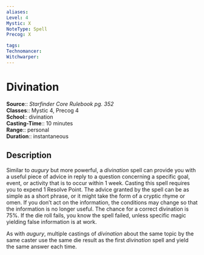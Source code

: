 ```yaml
---
aliases: 
Level: 4
Mystic: X
NoteType: Spell
Precog: X

tags: 
Technomancer: 
Witchwarper: 
---
```


# Divination

**Source**:: _Starfinder Core Rulebook pg. 352_  
**Classes**:: Mystic 4, Precog 4  
**School**:: divination  
**Casting-Time**:: 10 minutes  
**Range**:: personal  
**Duration**:: instantaneous  

## Description

Similar to _augury_ but more powerful, a _divination_ spell can provide you with a useful piece of advice in reply to a question concerning a specific goal, event, or activity that is to occur within 1 week. Casting this spell requires you to expend 1 Resolve Point. The advice granted by the spell can be as simple as a short phrase, or it might take the form of a cryptic rhyme or omen. If you don’t act on the information, the conditions may change so that the information is no longer useful. The chance for a correct divination is 75%. If the die roll fails, you know the spell failed, unless specific magic yielding false information is at work.

As with _augury_, multiple castings of _divination_ about the same topic by the same caster use the same die result as the first _divination_ spell and yield the same answer each time.
